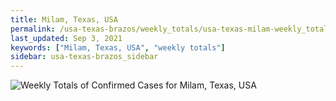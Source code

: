 ```yaml
---
title: Milam, Texas, USA
permalink: /usa-texas-brazos/weekly_totals/usa-texas-milam-weekly_totals.html
last_updated: Sep 3, 2021
keywords: ["Milam, Texas, USA", "weekly totals"]
sidebar: usa-texas-brazos_sidebar
---
```


![Weekly Totals of Confirmed Cases for Milam, Texas, USA](/covid_tracker/images/graphs/usa-texas-milam-weekly_totals_graph.png)
